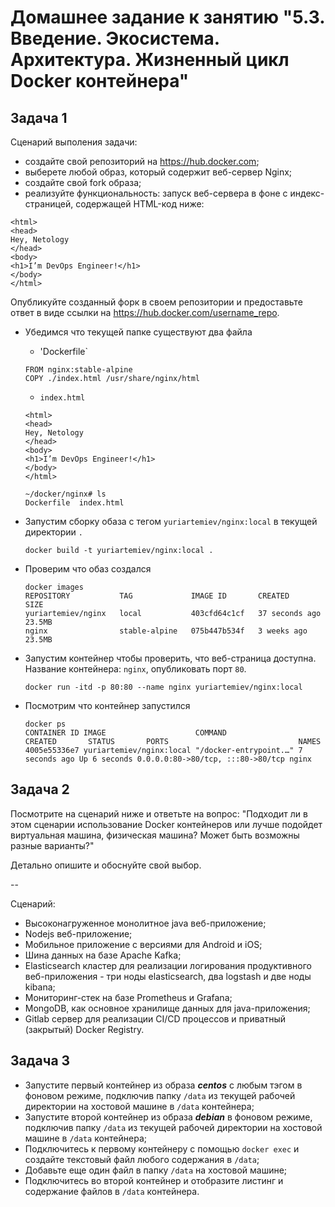 # Домашнее задание к занятию "5.3. Введение. Экосистема. Архитектура. Жизненный цикл Docker контейнера"  
## Задача 1

Сценарий выполения задачи:

- создайте свой репозиторий на https://hub.docker.com;
- выберете любой образ, который содержит веб-сервер Nginx;
- создайте свой fork образа;
- реализуйте функциональность:
запуск веб-сервера в фоне с индекс-страницей, содержащей HTML-код ниже:
```
<html>
<head>
Hey, Netology
</head>
<body>
<h1>I’m DevOps Engineer!</h1>
</body>
</html>
```
Опубликуйте созданный форк в своем репозитории и предоставьте ответ в виде ссылки на https://hub.docker.com/username_repo.

- Убедимся что текущей папке существуют два файла
    - 'Dockerfile`
    ```
    FROM nginx:stable-alpine
    COPY ./index.html /usr/share/nginx/html
    ```
    - `index.html`
    ```
    <html>
    <head>
    Hey, Netology
    </head>
    <body>
    <h1>I’m DevOps Engineer!</h1>
    </body>
    </html>
    ```
  
    ```
    ~/docker/nginx# ls
    Dockerfile  index.html
    ```
- Запустим сборку обаза с тегом `yuriartemiev/nginx:local` в текущей директории `.`  
    ```
    docker build -t yuriartemiev/nginx:local .
    ```
- Проверим что обаз создался
    ```
    docker images
    REPOSITORY           TAG             IMAGE ID       CREATED          SIZE
    yuriartemiev/nginx   local           403cfd64c1cf   37 seconds ago   23.5MB
    nginx                stable-alpine   075b447b534f   3 weeks ago      23.5MB
    ```
- Запустим контейнер чтобы проверить, что веб-страница доступна. Название контейнера: `nginx`, опубликовать порт `80`.
    ```
    docker run -itd -p 80:80 --name nginx yuriartemiev/nginx:local
    ```
- Посмотрим что контейнер запустился
    ```
    docker ps
    CONTAINER ID IMAGE                    COMMAND                CREATED       STATUS       PORTS                             NAMES
    4005e55336e7 yuriartemiev/nginx:local "/docker-entrypoint.…" 7 seconds ago Up 6 seconds 0.0.0.0:80->80/tcp, :::80->80/tcp nginx
    ```

## Задача 2

Посмотрите на сценарий ниже и ответьте на вопрос:
"Подходит ли в этом сценарии использование Docker контейнеров или лучше подойдет виртуальная машина, физическая машина? Может быть возможны разные варианты?"

Детально опишите и обоснуйте свой выбор.

--

Сценарий:

- Высоконагруженное монолитное java веб-приложение;
- Nodejs веб-приложение;
- Мобильное приложение c версиями для Android и iOS;
- Шина данных на базе Apache Kafka;
- Elasticsearch кластер для реализации логирования продуктивного веб-приложения - три ноды elasticsearch, два logstash и две ноды kibana;
- Мониторинг-стек на базе Prometheus и Grafana;
- MongoDB, как основное хранилище данных для java-приложения;
- Gitlab сервер для реализации CI/CD процессов и приватный (закрытый) Docker Registry.

## Задача 3

- Запустите первый контейнер из образа ***centos*** c любым тэгом в фоновом режиме, подключив папку ```/data``` из текущей рабочей директории на хостовой машине в ```/data``` контейнера;
- Запустите второй контейнер из образа ***debian*** в фоновом режиме, подключив папку ```/data``` из текущей рабочей директории на хостовой машине в ```/data``` контейнера;
- Подключитесь к первому контейнеру с помощью ```docker exec``` и создайте текстовый файл любого содержания в ```/data```;
- Добавьте еще один файл в папку ```/data``` на хостовой машине;
- Подключитесь во второй контейнер и отобразите листинг и содержание файлов в ```/data``` контейнера.
